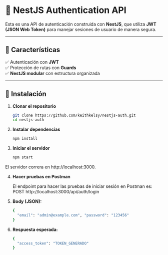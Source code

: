 # 🚀 NestJS Authentication API

Esta es una API de autenticación construida con **NestJS**, que utiliza **JWT (JSON Web Token)** para manejar sesiones de usuario de manera segura.

---

## **📌 Características**
✅ Autenticación con **JWT**  
✅ Protección de rutas con **Guards**  
✅ **NestJS modular** con estructura organizada  

---

## **📌 Instalación**
1. **Clonar el repositorio**
   
   ```sh
   git clone https://github.com/keithkelsy/nestjs-auth.git
   cd nestjs-auth 
2. **Instalar dependencias**
   ```sh
   npm install
3. **Iniciar el servidor**
   ```sh
   npm start
El servidor correra en http://localhost:3000.

4. **Hacer pruebas en Postman**

   El endpoint para hacer las pruebas de iniciar sesión en Postman es: POST http://localhost:3000/api/auth/login
   
5. **Body (JSON):**
   ```sh
   {
     "email": "admin@example.com", "password": "123456"
   }
   
5. **Respuesta esperada:**
   ```sh
   {
     "access_token": "TOKEN_GENERADO"
   }


  
